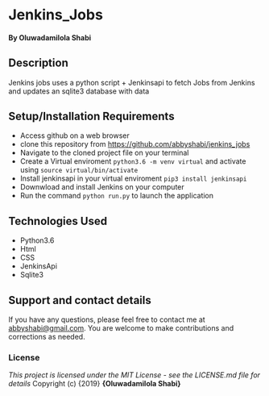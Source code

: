 # Jenkins_Jobs

#### By **Oluwadamilola Shabi**
## Description
Jenkins jobs uses a python script + Jenkinsapi to fetch Jobs from Jenkins and updates an sqlite3 database with data
## Setup/Installation Requirements
* Access github on a web browser
* clone this repository  from https://github.com/abbyshabi/jenkins_jobs
* Navigate to the cloned project file on your terminal
* Create a Virtual enviroment `python3.6 -m venv virtual` and activate using `source virtual/bin/activate`
* Install jenkinsapi in your virtual enviroment `pip3 install jenkinsapi`
* Downwload and install Jenkins on your computer
* Run the command `python run.py` to launch the application



## Technologies Used
* Python3.6
* Html
* CSS
* JenkinsApi
* Sqlite3

## Support and contact details
If you have any questions, please feel free to contact me at abbyshabi@gmail.com. You are welcome to make contributions and corrections as needed.
### License
*This project is licensed under the MIT License - see the LICENSE.md file for details*
Copyright (c) {2019} **{Oluwadamilola Shabi}**
